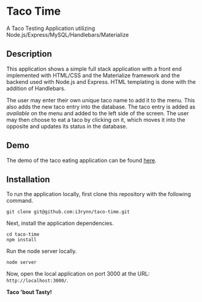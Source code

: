 # Taco Time
A Taco Testing Application utilizing Node.js/Express/MySQL/Handlebars/Materialize

## Description

This application shows a simple full stack application with a front end implemented with HTML/CSS and the Materialize framework and the backend used with Node.js and Express. HTML templating is done with the addition of Handlebars.

The user may enter their own unique taco name to add it to the menu. This also adds the new taco entry into the database. The taco entry is added as *available* on the menu and added to the left side of the screen. The user may then choose to eat a taco by clicking on it, which moves it into the opposite and updates its status in the database.

## Demo

The demo of the taco eating application can be found [here](https://secret-lake-55615.herokuapp.com/).

## Installation

To run the application locally, first clone this repository with the following command.

	git clone git@github.com:i3rynn/taco-time.git
	
Next, install the application dependencies.

	cd taco-time
	npm install
	
Run the node server locally.

	node server
	
Now, open the local application on port 3000 at the URL: `http://localhost:3000/`.

**Taco 'bout Tasty!**
